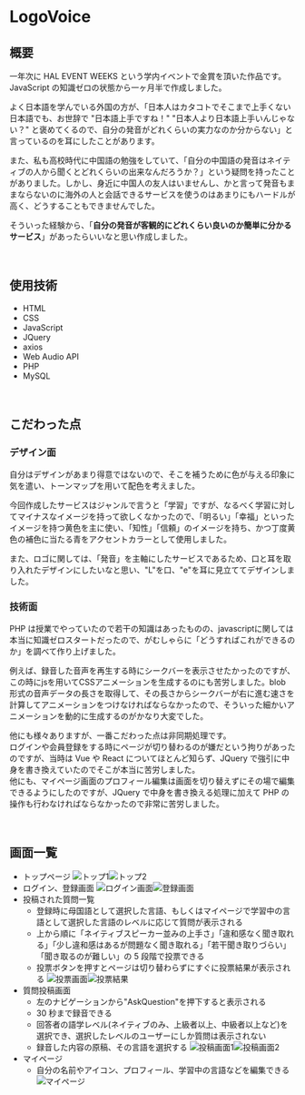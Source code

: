 # LogoVoice

## 概要

一年次に HAL EVENT WEEKS という学内イベントで金賞を頂いた作品です。JavaScript の知識ゼロの状態から一ヶ月半で作成しました。

よく日本語を学んでいる外国の方が、「日本人はカタコトでそこまで上手くない日本語でも、お世辞で "日本語上手ですね！" "日本人より日本語上手いんじゃない？" と褒めてくるので、自分の発音がどれくらいの実力なのか分からない」と言っているのを耳にしたことがあります。

また、私も高校時代に中国語の勉強をしていて、「自分の中国語の発音はネイティブの人から聞くとどれくらいの出来なんだろうか？」という疑問を持ったことがありました。しかし、身近に中国人の友人はいませんし、かと言って発音もままならないのに海外の人と会話できるサービスを使うのはあまりにもハードルが高く、どうすることもできませんでした。

そういった経験から、「**自分の発音が客観的にどれくらい良いのか簡単に分かるサービス**」があったらいいなと思い作成しました。

<br/>

## 使用技術

- HTML
- CSS
- JavaScript
- JQuery
- axios
- Web Audio API
- PHP
- MySQL

<br/>

## こだわった点

### デザイン面

自分はデザインがあまり得意ではないので、そこを補うために色が与える印象に気を遣い、トーンマップを用いて配色を考えました。

今回作成したサービスはジャンルで言うと「学習」ですが、なるべく学習に対してマイナスなイメージを持って欲しくなかったので、「明るい」「幸福」といったイメージを持つ黄色を主に使い、「知性」「信頼」のイメージを持ち、かつ丁度黄色の補色に当たる青をアクセントカラーとして使用しました。

また、ロゴに関しては、「発音」を主軸にしたサービスであるため、口と耳を取り入れたデザインにしたいなと思い、"L"を口、"e"を耳に見立ててデザインしました。

### 技術面

PHP は授業でやっていたので若干の知識はあったものの、javascriptに関しては本当に知識ゼロスタートだったので、がむしゃらに「どうすればこれができるのか」を調べて作り上げました。

例えば、録音した音声を再生する時にシークバーを表示させたかったのですが、この時にjsを用いてCSSアニメーションを生成するのにも苦労しました。blob 形式の音声データの長さを取得して、その長さからシークバーが右に進む速さを計算してアニメーションをつけなければならなかったので、そういった細かいアニメーションを動的に生成するのがかなり大変でした。

他にも様々ありますが、一番こだわった点は非同期処理です。<br/>
ログインや会員登録をする時にページが切り替わるのが嫌だという拘りがあったのですが、当時は Vue や React についてほとんど知らず、JQuery で強引に中身を書き換えていたのでそこが本当に苦労しました。<br/>
他にも、マイページ画面のプロフィール編集は画面を切り替えずにその場で編集できるようにしたのですが、JQuery で中身を書き換える処理に加えて PHP の操作も行わなければならなかったので非常に苦労しました。

<br/>

## 画面一覧

- トップページ
  ![トップ1](https://i.gyazo.com/bc0e7e32feae5ec6dbd10ee05d939ae3.png)![トップ2](https://i.gyazo.com/66e91997ede3b77e41de1ee362d2174b.png)
- ログイン、登録画面
  ![ログイン画面](https://i.gyazo.com/c684afedc7c3020618542341d5234372.png)![登録画面](https://i.gyazo.com/e63736f5fe6c4acf78dd40e232a2f527.png)
- 投稿された質問一覧
  - 登録時に母国語として選択した言語、もしくはマイページで学習中の言語として選択した言語のレベルに応じて質問が表示される
  - 上から順に「ネイティブスピーカー並みの上手さ」「違和感なく聞き取れる」「少し違和感はあるが問題なく聞き取れる」「若干聞き取りづらい」「聞き取るのが難しい」の 5 段階で投票できる
  - 投票ボタンを押すとページは切り替わらずにすぐに投票結果が表示される
    ![投票画面](https://i.gyazo.com/d9ad61ba54c63eb5ef14e47eddd83630.png)![投票結果](https://i.gyazo.com/96b7d332b8b3be0880471809aafeb2ec.png)
- 質問投稿画面
  - 左のナビゲーションから"AskQuestion"を押下すると表示される
  - 30 秒まで録音できる
  - 回答者の語学レベル(ネイティブのみ、上級者以上、中級者以上など)を選択でき、選択したレベルのユーザーにしか質問は表示されない
  - 録音した内容の原稿、その言語を選択する
    ![投稿画面1](https://i.gyazo.com/09b165ac454f21aec2999d52e2e307ce.png)![投稿画面2](https://i.gyazo.com/a22cbbfa622a517a1f1f16f12c7fb11f.png)
- マイページ
  - 自分の名前やアイコン、プロフィール、学習中の言語などを編集できる
    ![マイページ](https://i.gyazo.com/33f72417a3123a5cc4af9835ad15f35e.png)
